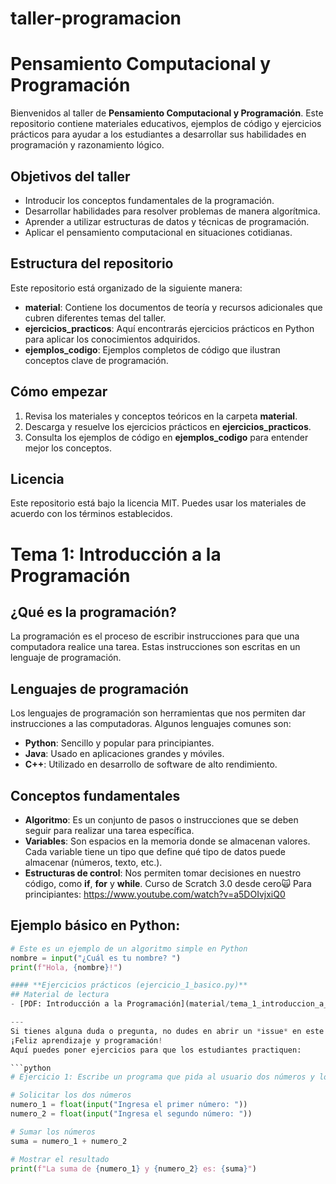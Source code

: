 # taller-programacion
# Pensamiento Computacional y Programación

Bienvenidos al taller de **Pensamiento Computacional y Programación**. Este repositorio contiene materiales educativos, ejemplos de código y ejercicios prácticos para ayudar a los estudiantes a desarrollar sus habilidades en programación y razonamiento lógico.

## Objetivos del taller
- Introducir los conceptos fundamentales de la programación.
- Desarrollar habilidades para resolver problemas de manera algorítmica.
- Aprender a utilizar estructuras de datos y técnicas de programación.
- Aplicar el pensamiento computacional en situaciones cotidianas.

## Estructura del repositorio
Este repositorio está organizado de la siguiente manera:

- **material**: Contiene los documentos de teoría y recursos adicionales que cubren diferentes temas del taller.
- **ejercicios_practicos**: Aquí encontrarás ejercicios prácticos en Python para aplicar los conocimientos adquiridos.
- **ejemplos_codigo**: Ejemplos completos de código que ilustran conceptos clave de programación.
  
## Cómo empezar
1. Revisa los materiales y conceptos teóricos en la carpeta **material**.
2. Descarga y resuelve los ejercicios prácticos en **ejercicios_practicos**.
3. Consulta los ejemplos de código en **ejemplos_codigo** para entender mejor los conceptos.

## Licencia
Este repositorio está bajo la licencia MIT. Puedes usar los materiales de acuerdo con los términos establecidos.
# Tema 1: Introducción a la Programación

## ¿Qué es la programación?
La programación es el proceso de escribir instrucciones para que una computadora realice una tarea. Estas instrucciones son escritas en un lenguaje de programación.

## Lenguajes de programación
Los lenguajes de programación son herramientas que nos permiten dar instrucciones a las computadoras. Algunos lenguajes comunes son:
- **Python**: Sencillo y popular para principiantes.
- **Java**: Usado en aplicaciones grandes y móviles.
- **C++**: Utilizado en desarrollo de software de alto rendimiento.

## Conceptos fundamentales
- **Algoritmo**: Es un conjunto de pasos o instrucciones que se deben seguir para realizar una tarea específica.
- **Variables**: Son espacios en la memoria donde se almacenan valores. Cada variable tiene un tipo que define qué tipo de datos puede almacenar (números, texto, etc.).
- **Estructuras de control**: Nos permiten tomar decisiones en nuestro código, como **if**, **for** y **while**.
Curso de Scratch 3.0 desde cero🙀 Para principiantes: https://www.youtube.com/watch?v=a5DOIvjxiQ0
## Ejemplo básico en Python:
```python
# Este es un ejemplo de un algoritmo simple en Python
nombre = input("¿Cuál es tu nombre? ")
print(f"Hola, {nombre}!")

#### **Ejercicios prácticos (ejercicio_1_basico.py)**
## Material de lectura
- [PDF: Introducción a la Programación](material/tema_1_introduccion_a_la_programacion.pdf)

---
Si tienes alguna duda o pregunta, no dudes en abrir un *issue* en este repositorio.
¡Feliz aprendizaje y programación!
Aquí puedes poner ejercicios para que los estudiantes practiquen:

```python
# Ejercicio 1: Escribe un programa que pida al usuario dos números y los sume

# Solicitar los dos números
numero_1 = float(input("Ingresa el primer número: "))
numero_2 = float(input("Ingresa el segundo número: "))

# Sumar los números
suma = numero_1 + numero_2

# Mostrar el resultado
print(f"La suma de {numero_1} y {numero_2} es: {suma}")

